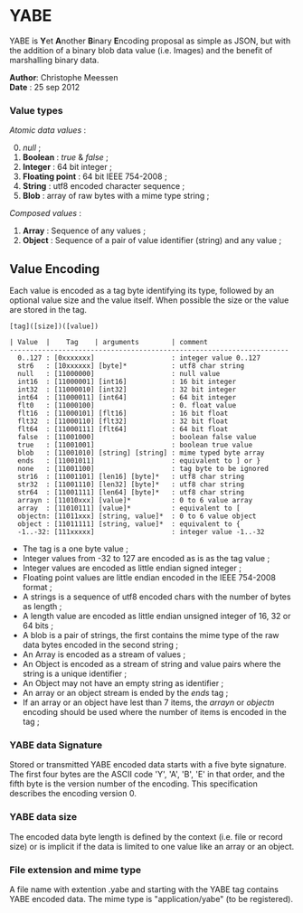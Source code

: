 # YABE 

YABE is **Y**et **A**nother **B**inary **E**ncoding proposal as simple as JSON, but with the addition of a binary blob data value (i.e. Images) and the benefit of marshalling binary data.

**Author**: Christophe Meessen  
**Date** : 25 sep 2012  

### Value types

*Atomic data values* :

0. *null* ;
1. **Boolean** : *true* & *false* ;
2. **Integer** : 64 bit integer ;
3. **Floating point** : 64 bit IEEE 754-2008 ;
4. **String** : utf8 encoded character sequence ;
5. **Blob** : array of raw bytes with a mime type string ;

*Composed values* :

1. **Array** : Sequence of any values ;
2. **Object** : Sequence of a pair of value identifier (string) and any value ; 

## Value Encoding 

Each value is encoded as a tag byte identifying its type, followed by an optional value size and the value itself. When possible the size or the value are stored in the tag. 

    [tag]([size])([value]) 

    | Value  |    Tag    | arguments        | comment
    ---------------------------------------------------------------------
      0..127 : [0xxxxxxx]                   : integer value 0..127 
      str6   : [10xxxxxx] [byte]*           : utf8 char string 
      null   : [11000000]                   : null value 
      int16  : [11000001] [int16]           : 16 bit integer
      int32  : [11000010] [int32]           : 32 bit integer
      int64  : [11000011] [int64]           : 64 bit integer
      flt0   : [11000100]                   : 0. float value
      flt16  : [11000101] [flt16]           : 16 bit float
      flt32  : [11000110] [flt32]           : 32 bit float
      flt64  : [11000111] [flt64]           : 64 bit float
      false  : [11001000]                   : boolean false value
      true   : [11001001]                   : boolean true value
      blob   : [11001010] [string] [string] : mime typed byte array
      ends   : [11001011]                   : equivalent to ] or }
      none   : [11001100]                   : tag byte to be ignored
      str16  : [11001101] [len16] [byte]*   : utf8 char string
      str32  : [11001110] [len32] [byte]*   : utf8 char string
      str64  : [11001111] [len64] [byte]*   : utf8 char string
      arrayn : [11010xxx] [value]*          : 0 to 6 value array
      array  : [11010111] [value]*          : equivalent to [
      objectn: [11011xxx] [string, value]*  : 0 to 6 value object
      object : [11011111] [string, value]*  : equivalent to {
      -1..-32: [111xxxxx]                   : integer value -1..-32

* The tag is a one byte value ;
* Integer values from -32 to 127 are encoded as is as the tag value ;
* Integer values are encoded as little endian signed integer ; 
* Floating point values are little endian encoded in the IEEE 754-2008 format ;
* A strings is a sequence of utf8 encoded chars with the number of bytes as length ;
* A length value are encoded as little endian unsigned integer of 16, 32 or 64 bits ;
* A blob is a pair of strings, the first contains the mime type of the raw data bytes encoded in the second string ;
* An Array is encoded as a stream of values ;
* An Object is encoded as a stream of string and value pairs where the string is a unique identifier ;
* An Object may not have an empty string as identifier ;
* An array or an object stream is ended by the *ends* tag ;
* If an array or an object have lest than 7 items, the *arrayn* or *objectn* encoding should be used where the number of items is encoded in the tag ;

### YABE data Signature

Stored or transmitted YABE encoded data starts with a five byte signature. The first four bytes are the ASCII code 'Y', 'A', 'B', 'E' in that order, and the fifth byte is the version number of the encoding. This specification describes the encoding version 0. 

### YABE data size

The encoded data byte length is defined by the context (i.e. file or record size) or is implicit if the data is limited to one value like an array or an object.

### File extension and mime type

A file name with extention .yabe and starting with the YABE tag contains YABE encoded data. The mime type is "application/yabe" (to be registered).
